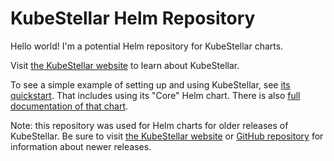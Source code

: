 # KubeStellar Helm Repository

Hello world!  I'm a potential Helm repository for KubeStellar charts.

Visit [the KubeStellar website](https://kubestellar.io) to learn about KubeStellar.

To see a simple example of setting up and using KubeStellar, see [its quickstart](https://docs.kubestellar.io/latest/direct/get-started/). That includes using its "Core" Helm chart. There is also [full documentation of that chart](https://docs.kubestellar.io/latest/direct/core-chart/).

Note: this repository was used for Helm charts for older releases of KubeStellar. Be sure to visit [the KubeStellar website](https://kubestellar.io) or [GitHub repository](https://github.com/kubestellar/kubestellar) for information about newer releases.
